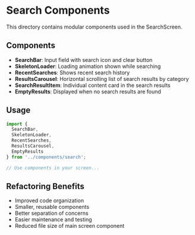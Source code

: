 # Search Components

This directory contains modular components used in the SearchScreen.

## Components

- **SearchBar**: Input field with search icon and clear button
- **SkeletonLoader**: Loading animation shown while searching
- **RecentSearches**: Shows recent search history
- **ResultsCarousel**: Horizontal scrolling list of search results by category
- **SearchResultItem**: Individual content card in the search results
- **EmptyResults**: Displayed when no search results are found

## Usage

```jsx
import {
  SearchBar,
  SkeletonLoader,
  RecentSearches,
  ResultsCarousel,
  EmptyResults
} from '../components/search';

// Use components in your screen...
```

## Refactoring Benefits

- Improved code organization
- Smaller, reusable components
- Better separation of concerns
- Easier maintenance and testing
- Reduced file size of main screen component 